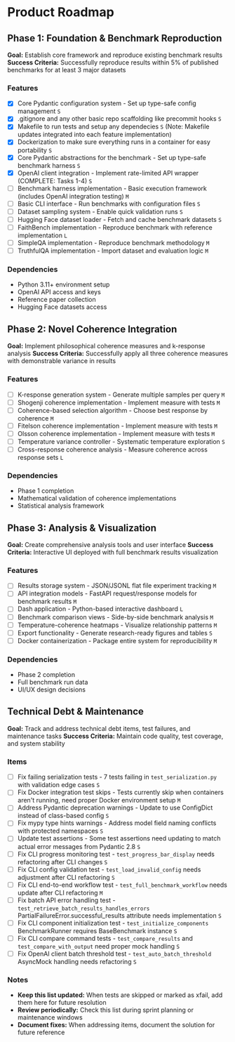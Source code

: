 # Product Roadmap

## Phase 1: Foundation & Benchmark Reproduction

**Goal:** Establish core framework and reproduce existing benchmark results
**Success Criteria:** Successfully reproduce results within 5% of published benchmarks for at least 3 major datasets

### Features

- [x] Core Pydantic configuration system - Set up type-safe config management `S`
- [x] .gitignore and any other basic repo scaffolding like precommit hooks `S`
- [x] Makefile to run tests and setup any dependecies `S` (Note: Makefile updates integrated into each feature implementation)
- [x] Dockerization to make sure everything runs in a container for easy portability `S`
- [x] Core Pydantic abstractions for the benchmark - Set up type-safe benchmark harness `S`
- [x] OpenAI client integration - Implement rate-limited API wrapper (COMPLETE: Tasks 1-4) `S`
- [ ] Benchmark harness implementation - Basic execution framework (includes OpenAI integration testing) `M`
- [ ] Basic CLI interface - Run benchmarks with configuration files `S`
- [ ] Dataset sampling system - Enable quick validation runs `S`
- [ ] Hugging Face dataset loader - Fetch and cache benchmark datasets `S`
- [ ] FaithBench implementation - Reproduce benchmark with reference implementation `L`
- [ ] SimpleQA implementation - Reproduce benchmark methodology `M`
- [ ] TruthfulQA implementation - Import dataset and evaluation logic `M`

### Dependencies

- Python 3.11+ environment setup
- OpenAI API access and keys
- Reference paper collection
- Hugging Face datasets access

## Phase 2: Novel Coherence Integration

**Goal:** Implement philosophical coherence measures and k-response analysis
**Success Criteria:** Successfully apply all three coherence measures with demonstrable variance in results

### Features

- [ ] K-response generation system - Generate multiple samples per query `M`
- [ ] Shogenji coherence implementation - Implement measure with tests `M`
- [ ] Coherence-based selection algorithm - Choose best response by coherence `M`
- [ ] Fitelson coherence implementation - Implement measure with tests `M`
- [ ] Olsson coherence implementation - Implement measure with tests `M`
- [ ] Temperature variance controller - Systematic temperature exploration `S`
- [ ] Cross-response coherence analysis - Measure coherence across response sets `L`

### Dependencies

- Phase 1 completion
- Mathematical validation of coherence implementations
- Statistical analysis framework

## Phase 3: Analysis & Visualization

**Goal:** Create comprehensive analysis tools and user interface
**Success Criteria:** Interactive UI deployed with full benchmark results visualization

### Features

- [ ] Results storage system - JSON/JSONL flat file experiment tracking `M`
- [ ] API integration models - FastAPI request/response models for benchmark results `M`
- [ ] Dash application - Python-based interactive dashboard `L`
- [ ] Benchmark comparison views - Side-by-side benchmark analysis `M`
- [ ] Temperature-coherence heatmaps - Visualize relationship patterns `M`
- [ ] Export functionality - Generate research-ready figures and tables `S`
- [ ] Docker containerization - Package entire system for reproducibility `M`

### Dependencies

- Phase 2 completion
- Full benchmark run data
- UI/UX design decisions

## Technical Debt & Maintenance

**Goal:** Track and address technical debt items, test failures, and maintenance tasks
**Success Criteria:** Maintain code quality, test coverage, and system stability

### Items

- [ ] Fix failing serialization tests - 7 tests failing in `test_serialization.py` with validation edge cases `S`
- [ ] Fix Docker integration test skips - Tests currently skip when containers aren't running, need proper Docker environment setup `M`
- [ ] Address Pydantic deprecation warnings - Update to use ConfigDict instead of class-based config `S`
- [ ] Fix mypy type hints warnings - Address model field naming conflicts with protected namespaces `S`
- [ ] Update test assertions - Some test assertions need updating to match actual error messages from Pydantic 2.8 `S`
- [ ] Fix CLI progress monitoring test - `test_progress_bar_display` needs refactoring after CLI changes `S`
- [ ] Fix CLI config validation test - `test_load_invalid_config` needs adjustment after CLI refactoring `S`
- [ ] Fix CLI end-to-end workflow test - `test_full_benchmark_workflow` needs update after CLI refactoring `M`
- [ ] Fix batch API error handling test - `test_retrieve_batch_results_handles_errors` PartialFailureError.successful_results attribute needs implementation `S`
- [ ] Fix CLI component initialization test - `test_initialize_components` BenchmarkRunner requires BaseBenchmark instance `S`
- [ ] Fix CLI compare command tests - `test_compare_results` and `test_compare_with_output` need proper mock handling `S`
- [ ] Fix OpenAI client batch threshold test - `test_auto_batch_threshold` AsyncMock handling needs refactoring `S`

### Notes

- **Keep this list updated:** When tests are skipped or marked as xfail, add them here for future resolution
- **Review periodically:** Check this list during sprint planning or maintenance windows
- **Document fixes:** When addressing items, document the solution for future reference
